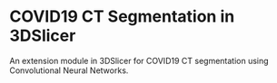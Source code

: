 # COVID19 CT Segmentation in 3DSlicer

An extension module in 3DSlicer for COVID19 CT segmentation using Convolutional Neural Networks.


